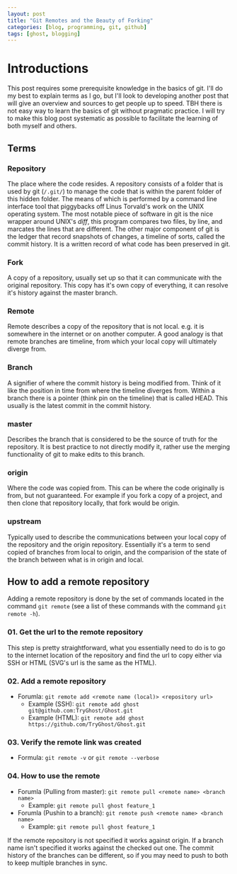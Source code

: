```yaml
---
layout: post
title: "Git Remotes and the Beauty of Forking"
categories: [blog, programming, git, github]
tags: [ghost, blogging]
---
```


# Introductions

This post requires some prerequisite knowledge in the basics of git.
I'll do my best to explain terms as I go, but I'll look to developing another post that will give an overview and sources to get people up to speed.
TBH there is not easy way to learn the basics of git without pragmatic practice.
I will try to make this blog post systematic as possible to facilitate the learning of both myself and others.

## Terms

### Repository

The place where the code resides.
A repository consists of a folder that is used by git (`/.git/`) to manage the code that is within the parent folder of this hidden folder.
The means of which is performed by a command line interface tool that piggybacks off Linus Torvald's work on the UNIX operating system.
The most notable piece of software in git is the nice wrapper around UNIX's _diff_, this program compares two files, by line, and marcates the lines that are different.
The other major component of git is the ledger that record snapshots of changes, a timeline of sorts, called the commit history. It is a written record of what code has been preserved in git.

### Fork

A copy of a repository, usually set up so that it can communicate with the original repository. This copy has it's own copy of everything, it can resolve it's history against the master branch.

### Remote

Remote describes a copy of the repository that is not local. e.g. it is somewhere in the internet or on another computer.
A good analogy is that remote branches are timeline, from which your local copy will ultimately diverge from.

### Branch

A signifier of where the commit history is being modified from.
Think of it like the position in time from where the timeline diverges from.
Within a branch there is a pointer (think pin on the timeline) that is called HEAD. This usually is the latest commit in the commit history.

### master

Describes the branch that is considered to be the source of truth for the repository. It is best practice to not directly modify it, rather use the merging functionality of git to make edits to this branch.

### origin

Where the code was copied from. This can be where the code originally is from, but not guaranteed. For example if you fork a copy of a project, and then clone that repository locally, that fork would be origin.

### upstream

Typically used to describe the communications between your local copy of the repository and the origin repository.
Essentially it's a term to send copied of branches from local to origin, and the comparision of the state of the branch between what is in origin and local.

## How to add a remote repository

Adding a remote repository is done by the set of commands located in the command `git remote` (see a list of these commands with the command `git remote -h`).

### 01. Get the url to the remote repository

This step is pretty straightforward, what you essentially need to do is to go to the internet location of the repository and find the url to copy either via SSH or HTML (SVG's url is the same as the HTML).

### 02. Add a remote repository

- Forumla: `git remote add <remote name (local)> <repository url>`
    - Example (SSH): `git remote add ghost git@github.com:TryGhost/Ghost.git`
    - Example (HTML): `git remote add ghost https://github.com/TryGhost/Ghost.git`

### 03. Verify the remote link was created

- Formula: `git remote -v` or `git remote --verbose`

### 04. How to use the remote

- Forumla (Pulling from master): `git remote pull <remote name> <branch name>`
    - Example: `git remote pull ghost feature_1`
- Forumla (Pushin to a branch): `git remote push <remote name> <branch name>`
    - Example: `git remote pull ghost feature_1`

If the remote repository is not specified it works against origin.
If a branch name isn't specified it works against the checked out one.
The commit history of the branches can be different, so if you may need to push to both to keep multiple branches in sync.
